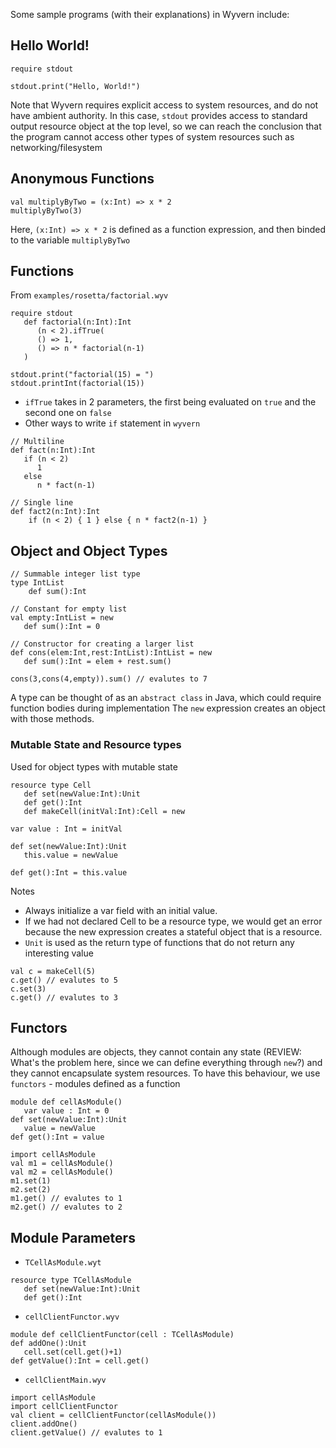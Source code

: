 <!--Inspired from https://github.com/wyvernlang/docs/raw/master/guide/wyvern-guide.pdf-->
Some sample programs (with their explanations) in Wyvern include:
## Hello World!
```
require stdout

stdout.print("Hello, World!")
```

Note that Wyvern requires explicit access to system resources, and do not have ambient authority. In this case, `stdout` provides access to standard output resource object at the top level, so we can reach the conclusion that the program cannot access other types of system resources such as networking/filesystem

## Anonymous Functions
```
val multiplyByTwo = (x:Int) => x * 2
multiplyByTwo(3)
```

Here, `(x:Int) => x * 2` is defined as a function expression, and then binded to the variable `multiplyByTwo`

## Functions

From `examples/rosetta/factorial.wyv`
```
require stdout
   def factorial(n:Int):Int
      (n < 2).ifTrue(
      () => 1,
      () => n * factorial(n-1)
   )

stdout.print("factorial(15) = ")
stdout.printInt(factorial(15))
```
- `ifTrue` takes in 2 parameters, the first being evaluated on `true` and the second one on `false`
- Other ways to write `if` statement in `wyvern`
```
// Multiline
def fact(n:Int):Int
   if (n < 2)
      1
   else
      n * fact(n-1)

// Single line
def fact2(n:Int):Int
    if (n < 2) { 1 } else { n * fact2(n-1) }
```

## Object and Object Types

```
// Summable integer list type
type IntList
    def sum():Int
    
// Constant for empty list
val empty:IntList = new
   def sum():Int = 0

// Constructor for creating a larger list
def cons(elem:Int,rest:IntList):IntList = new
   def sum():Int = elem + rest.sum()

cons(3,cons(4,empty)).sum() // evalutes to 7
```
A type can be thought of as an `abstract class` in Java, which could require function bodies during implementation
The `new` expression creates an object with those methods. 

### Mutable State and Resource types

Used for object types with mutable state

```
resource type Cell
   def set(newValue:Int):Unit
   def get():Int
   def makeCell(initVal:Int):Cell = new

var value : Int = initVal

def set(newValue:Int):Unit
   this.value = newValue

def get():Int = this.value
```

Notes
- Always initialize a var field with an initial value. 
- If we had not declared Cell to be a resource type, we would get an error because the new expression creates a stateful object that is a resource. 
- `Unit` is used as the return type of functions that do not return any interesting value

```
val c = makeCell(5)
c.get() // evalutes to 5
c.set(3)
c.get() // evalutes to 3
```

## Functors

Although modules are objects, they cannot contain any state (REVIEW: What's the problem here, since we can define everything through `new`?) and they cannot encapsulate system resources. To have this behaviour, we use `functors` - modules defined as a function

```
module def cellAsModule()
   var value : Int = 0
def set(newValue:Int):Unit
   value = newValue
def get():Int = value
```

```
import cellAsModule
val m1 = cellAsModule()
val m2 = cellAsModule()
m1.set(1)
m2.set(2)
m1.get() // evalutes to 1
m2.get() // evalutes to 2
```

## Module Parameters

- `TCellAsModule.wyt`
```
resource type TCellAsModule
   def set(newValue:Int):Unit
   def get():Int
```

- `cellClientFunctor.wyv`
```
module def cellClientFunctor(cell : TCellAsModule)
def addOne():Unit
   cell.set(cell.get()+1)
def getValue():Int = cell.get()
```
- `cellClientMain.wyv`
```
import cellAsModule
import cellClientFunctor
val client = cellClientFunctor(cellAsModule())
client.addOne()
client.getValue() // evalutes to 1
```

